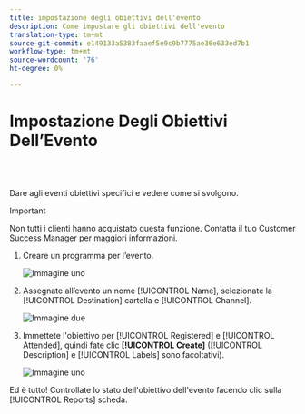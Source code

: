 ```yaml
---
title: impostazione degli obiettivi dell'evento
description: Come impostare gli obiettivi dell'evento
translation-type: tm+mt
source-git-commit: e149133a5383faaef5e9c9b7775ae36e633ed7b1
workflow-type: tm+mt
source-wordcount: '76'
ht-degree: 0%

---
```



# Impostazione Degli Obiettivi Dell’Evento

<br> 

Dare agli eventi obiettivi specifici e vedere come si svolgono.

>[!IMPORTANT]
>Non tutti i clienti hanno acquistato questa funzione. Contatta il tuo Customer Success Manager per maggiori informazioni.

1. Creare un programma per l’evento.

   ![Immagine uno](/help/sky/assets/event-programs/setting-event-goals/setting-event-goals-1.png)

1. Assegnate all’evento un nome [!UICONTROL Name], selezionate la [!UICONTROL Destination] cartella e [!UICONTROL Channel].

   ![Immagine due](/help/sky/assets/event-programs/setting-event-goals/setting-event-goals-2.png)

1. Immettete l&#39;obiettivo per [!UICONTROL Registered] e [!UICONTROL Attended], quindi fate clic **[!UICONTROL Create]** ([!UICONTROL Description] e [!UICONTROL Labels] sono facoltativi).

   ![Immagine uno](/help/sky/assets/event-programs/setting-event-goals/setting-event-goals-3.png)

Ed è tutto! Controllate lo stato dell&#39;obiettivo dell&#39;evento facendo clic sulla [!UICONTROL Reports] scheda.
